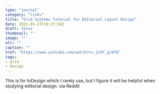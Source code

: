 ```yaml
---
type: "journal"
category: "links"
title: "Grid Systems Tutorial for Editorial Layout Design"
date: 2021-05-23T19:37:58Z
draft: false
thumbnail: ""
image: ""
alt: ""
caption: ""
href: "https://www.youtube.com/watch?v=_2LRY_gJ4YQ"
tags:
- grid
- design
---
```


This is for InDesign which I rarely use, but I figure it will be helpful when studying editorial design. via Reddit
